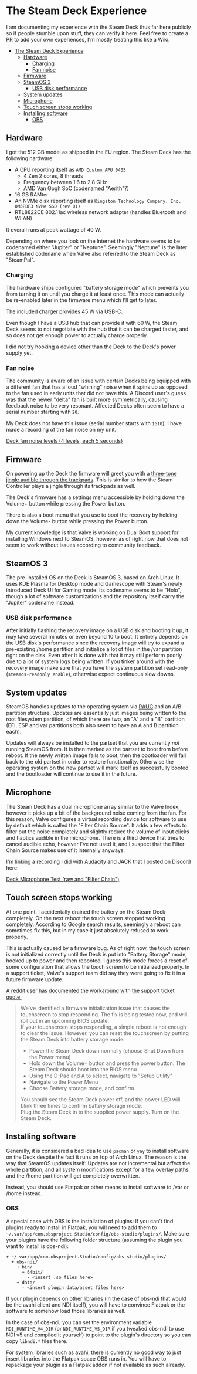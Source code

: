 # The Steam Deck Experience

I am documenting my experience with the Steam Deck thus far here publicly so if
people stumble upon stuff, they can verify it here. Feel free to create a PR to
add your own experiences, I'm mostly treating this like a Wiki.

- [The Steam Deck Experience](#the-steam-deck-experience)
  - [Hardware](#hardware)
    - [Charging](#charging)
    - [Fan noise](#fan-noise)
  - [Firmware](#firmware)
  - [SteamOS 3](#steamos-3)
    - [USB disk performance](#usb-disk-performance)
  - [System updates](#system-updates)
  - [Microphone](#microphone)
  - [Touch screen stops working](#touch-screen-stops-working)
  - [Installing software](#installing-software)
    - [OBS](#obs)

## Hardware

I got the 512 GB model as shipped in the EU region. The Steam Deck has the
following hardware:

- A CPU reporting itself as `AMD Custom APU 0405`
  - 4 Zen 2 cores, 8 threads
  - Frequency between 1.6 to 2.8 GHz
  - AMD Van Gogh SoC (codenamed "Aerith"?)
- 16 GB RAMter
- An NVMe disk reporting itself as `Kingston Technology Company, Inc. OM3PDP3 NVMe SSD (rev 01)`
- RTL8822CE 802.11ac wireless network adapter (handles Bluetooth and WLAN)

It overall runs at peak wattage of 40 W.

Depending on where you look on the Internet the hardware seems to be codenamed
either "Jupiter" or "Neptune". Seemingly "Neptune" is the later established
codename when Valve also referred to the Steam Deck as "SteamPal".

### Charging

The hardware ships configured "battery storage mode" which prevents you from
turning it on until you charge it at least once. This mode can
actually be re-enabled later in the firmware menu which I'll get to later.

The included charger provides 45 W via USB-C.

Even though I have a USB hub that can provide it with 60 W, the Steam Deck seems
to not negotiate with the hub that it can be charged faster, and so does not get
enough power to actually charge properly.

I did not try hooking a device other than the Deck to the Deck's power supply yet.

### Fan noise

The community is aware of an issue with certain Decks being equipped with a
different fan that has a loud "whining" noise when it spins up as opposed to the
fan used in early units that did not have this. A Discord user's guess was that
the newer "delta" fan is built more symmetrically, causing feedback noise to be
very resonant. Affected Decks often seem to have a serial number starting with
`20`.

My Deck does not have this issue (serial number starts with `1510`). I have made
a recording of the fan noise on my unit.

[Deck fan noise levels (4 levels, each 5 seconds)](audio/noise-levels-deck.ogg)


## Firmware

On powering up the Deck the firmware will greet you with a [three-tone jingle
audible through the trackpads](audio/jingle.ogg). This is similar to how the
Steam Controller plays a jingle through its trackpads as well.

The Deck's firmware has a settings menu accessible by holding down the Volume+
button while pressing the Power button.

There is also a boot menu that you use to boot the recovery by holding down the
Volume- button while pressing the Power button.

My current knowledge is that Valve is working on Dual Boot support for
installing Windows next to SteamOS, however as of right now that does not seem
to work without issues according to community feedback.

## SteamOS 3

The pre-installed OS on the Deck is SteamOS 3, based on Arch Linux. It uses KDE
Plasma for Desktop mode and Gamescope with Steam's newly introduced Deck UI for
Gaming mode. Its codename seems to be "Holo", though a lot of software
customizations and the repository itself carry the "Jupiter" codename instead.

### USB disk performance

After initially flashing the recovery image on a USB disk and booting it up, it
may take several minutes or even beyond 10 to boot. It entirely depends on the
USB disk's performance since the recovery image will try to expand a
pre-existing /home partition and initialize a lot of files in the /var partition
right on the disk. Even after it is done with that it may still perform poorly
due to a lot of system logs being written. If you tinker around with the
recovery image make sure that you have the system partition set read-only
(`steamos-readonly enable`), otherwise expect continuous slow downs.

## System updates

SteamOS handles updates to the operating system via [RAUC](https://rauc.io) and
an A/B partition structure. Updates are essentially just images being written to
the root filesystem partition, of which there are two, an "A" and a "B"
partition (EFI, ESP and var partitions both also seem to have an A and B
partition each).

Updates will always be installed to the partset that you are currently *not*
running SteamOS from. It is then marked as the partset to boot from before
reboot. If the newly written image fails to boot, then the bootloader will fall
back to the old partset in order to restore functionality. Otherwise the
operating system on the new partset will mark itself as successfully booted and
the bootloader will continue to use it in the future.

## Microphone

The Steam Deck has a dual microphone array similar to the Valve Index, however
it picks up a bit of the background noise coming from the fan. For this reason,
Valve configures a virtual recording device for software to use by default which
is called the "Filter Chain Source". It adds a few effects to filter out the
noise completely and slightly reduce the volume of input clicks and haptics
audible in the microphone. There is a third device that tries to cancel audible
echo, however I've not used it, and I suspect that the Filter Chain Source makes
use of it internally anyways.

I'm linking a recording I did with Audacity and JACK that I posted on Discord
here:

[Deck Microphone Test (raw and "Filter
Chain")](audio/deck-microphone-test-raw-and-filterchain.ogg)

## Touch screen stops working

At one point, I accidentally drained the battery on the Steam Deck completely.
On the next reboot the touch screen stopped working completely. According to
Google search results, seemingly a reboot can sometimes fix this, but in my case
it just absolutely refused to work properly.

This is actually caused by a firmware bug. As of right now, the touch screen is
not initialized correctly until the Deck is put into "Battery Storage" mode,
hooked up to power and then rebooted. I guess this mode forces a reset of some
configuration that allows the touch screen to be initialized properly. In a
support ticket, Valve's support team did say they were going to fix it in a
future firmware update.

[A reddit user has documented the workaround with the support ticket
quote.](https://www.reddit.com/r/SteamDeck/comments/t7skls/comment/hzr2elr/?utm_source=reddit&utm_medium=web2x&context=3)

> We've identified a firmware initialization issue that causes the touchscreen
> to stop responding. The fix is being tested now, and will roll out in an
> upcoming BIOS update.  
> If your touchscreen stops responding, a simple reboot is not enough to clear
> the issue. However, you can reset the touchscreen by putting the Steam Deck
> into battery storage mode:
>
> - Power the Steam Deck down normally (choose Shut Down from the Power menu)
> - Hold down the Volume+ button and press the power button. The Steam Deck
>   should boot into the BIOS menu.
> - Using the D-Pad and A to select, navigate to "Setup Utility"
> - Navigate to the Power Menu
> - Choose Battery storage mode, and confirm.
>
> You should see the Steam Deck power off, and the power LED will blink three
> times to confirm battery storage mode.  
> Plug the Steam Deck in to the supplied power supply. Turn on the Steam Deck.

## Installing software

Generally, it is considered a bad idea to use `pacman` or `yay` to install
software on the Deck despite the fact it runs on top of Arch Linux. The reason
is the way that SteamOS updates itself: Updates are not incremental but affect
the whole partition, and all system modifications except for a few overlay paths
and the /home partition will get completely overwritten.

Instead, you should use Flatpak or other means to install software to /var or
/home instead.

### OBS

A special case with OBS is the installation of plugins: If you can't find
plugins ready to install in Flatpak, you will need to add them to
`~/.var/app/com.obsproject.Studio/config/obs-studio/plugins/`. Make sure your
plugins have the following folder structure (assuming the plugin you want to
install is obs-ndi):

```
+ ~/.var/app/com.obsproject.Studio/config/obs-studio/plugins/
  + obs-ndi/
    + bin/
      + 64bit/
        - <insert .so files here>
    + data/
      - <insert plugin data/asset files here>
```

If your plugin depends on other libraries (in the case of obs-ndi that would be
the avahi client and NDI itself), you will have to convince Flatpak or the
software to somehow load those libraries as well.

In the case of obs-ndi, you can set the environment variable
`NDI_RUNTIME_V4_DIR` (or `NDI_RUNTIME_V5_DIR` if you tweaked obs-ndi to use NDI
v5 and compiled it yourself) to point to the plugin's directory so you can copy
`libndi.*` files there.

For system libraries such as avahi, there is currently no good way to just
insert libraries into the Flatpak space OBS runs in. You will have to repackage
your plugin as a Flatpak addon if not available as such already.
